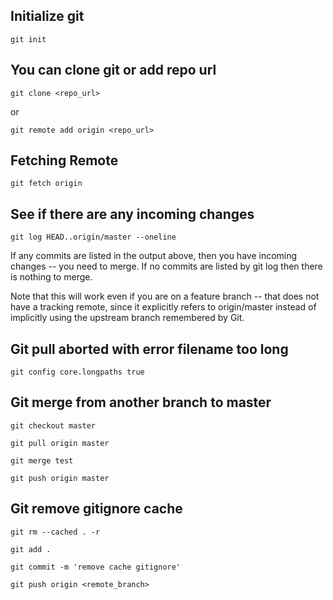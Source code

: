 ## Initialize git

`git init`

## You can clone git or add repo url

`git clone <repo_url>`

or

`git remote add origin <repo_url>`

## Fetching Remote

`git fetch origin`

## See if there are any incoming changes

`git log HEAD..origin/master --oneline`

If any commits are listed in the output above, then you have incoming changes -- you need to merge. If no commits are listed by git log then there is nothing to merge.

Note that this will work even if you are on a feature branch -- that does not have a tracking remote, since it explicitly refers to origin/master instead of implicitly using the upstream branch remembered by Git.

## Git pull aborted with error filename too long

`git config core.longpaths true`

## Git merge from another branch to master

`git checkout master`

`git pull origin master`

`git merge test`

`git push origin master`

## Git remove gitignore cache

`git rm --cached . -r`

`git add .`

`git commit -m 'remove cache gitignore'`

`git push origin <remote_branch>`
